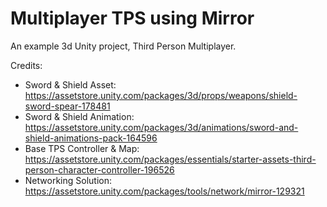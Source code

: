 # Multiplayer TPS using Mirror

An example 3d Unity project, Third Person Multiplayer.

Credits:
* Sword & Shield Asset: https://assetstore.unity.com/packages/3d/props/weapons/shield-sword-spear-178481
* Sword & Shield Animation: https://assetstore.unity.com/packages/3d/animations/sword-and-shield-animations-pack-164596
* Base TPS Controller & Map: https://assetstore.unity.com/packages/essentials/starter-assets-third-person-character-controller-196526
* Networking Solution: https://assetstore.unity.com/packages/tools/network/mirror-129321
